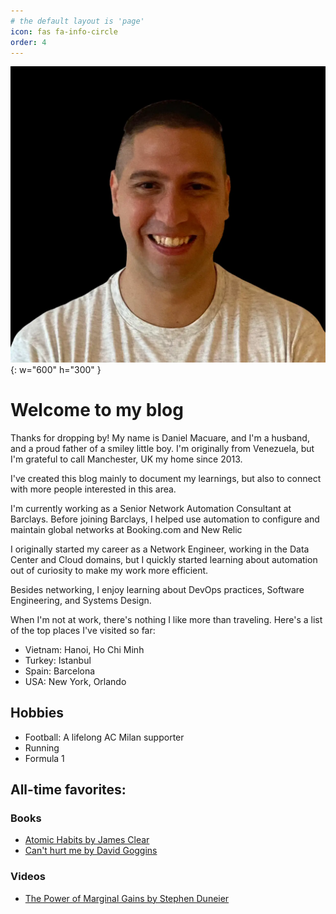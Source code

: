 ```yaml
---
# the default layout is 'page'
icon: fas fa-info-circle
order: 4
---
```


![Profile Picture](/assets/img/posts/about/dmac-white-blackbg.webp){: w="600" h="300" }

# Welcome to my blog

Thanks for dropping by! My name is Daniel Macuare, and I'm a husband, and a proud father of a smiley little boy. I'm originally from Venezuela, but I'm grateful to call Manchester, UK my home since 2013.

I've created this blog mainly to document my learnings, but also to connect with more people interested in this area.

I'm currently working as a Senior Network Automation Consultant at Barclays. Before joining Barclays, I helped use automation to configure and maintain global networks at Booking.com and New Relic

I originally started my career as a Network Engineer, working in the Data Center and Cloud domains, but I quickly started learning about automation out of curiosity to make my work more efficient.

Besides networking, I enjoy learning about DevOps practices, Software Engineering, and Systems Design.

When I'm not at work, there's nothing I like more than traveling. Here's a list of the top places I've visited so far:

- Vietnam: Hanoi, Ho Chi Minh
- Turkey: Istanbul
- Spain: Barcelona
- USA: New York, Orlando

## Hobbies

- Football: A lifelong AC Milan supporter
- Running
- Formula 1

## All-time favorites:

### Books

- [Atomic Habits by James Clear](https://www.goodreads.com/book/show/40121378-atomic-habits?ref=nav_sb_ss_1_7)
- [Can't hurt me by David Goggins](https://www.goodreads.com/book/show/41721428-can-t-hurt-me?ref=nav_sb_ss_1_11)

### Videos

- [The Power of Marginal Gains by Stephen Duneier](https://www.youtube.com/watch?v=TQMbvJNRpLE)
